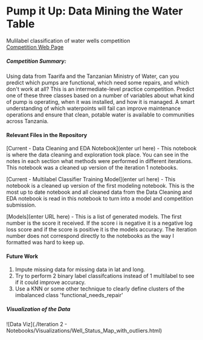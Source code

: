 # Pump it Up: Data Mining the Water Table
 Mulilabel classification of water wells competition<br/>
 [Competition Web Page](https://www.drivendata.org/competitions/7/pump-it-up-data-mining-the-water-table/page/23/)
 ##### Competition Summary:<br/>
  Using data from Taarifa and the Tanzanian Ministry of Water, can you predict which pumps are functional, which need some repairs, and which don't work at all? 
  This is an intermediate-level practice competition. Predict one of these three classes based on a number of variables 
  about what kind of pump is operating, when it was installed, and how it is managed. A smart understanding of which waterpoints will fail can improve maintenance operations and ensure that clean, potable water is available to communities across Tanzania.
 
 #### Relevant Files in the Repository
 [Current - Data Cleaning and EDA Notebook](enter url here) - This notebook is where the data cleaning and exploration took place. 
 You can see in the notes in each section what methods were performed in different iterations. This notebook was a cleaned 
 up version of the iteration 1 notebooks.
 
 [Current - Multilabel Classifier Training Model](enter url here) - This notebook is a cleaned up version of the first modeling notebook. This is the most
 up to date notebook and all cleaned data from the Data Cleaning and EDA notebook is read in this notebook to turn into a model and 
 competition submission.
 
 [Models](enter URL here) - This is a list of generated models. The first number is the score it received. If the score i
 is negative it is a negative log loss score and if the score is positive it is the models accuracy. The iteration number does not correspond directly to the notebooks as the way I formatted was hard to keep up.
 #### Future Work 
 1. Impute missing data for missing data in lat and long.
 2. Try to perform 2 binary label classifcations instead of 1 multilabel to see if it could improve accuracy.
 3. Use a KNN or some other technique to clearly define clusters of the imbalanced class 'functional_needs_repair'

##### Visualization of the Data
![Data Viz](./Iteration 2 - Notebooks/Visualizations/Well_Status_Map_with_outliers.html)
